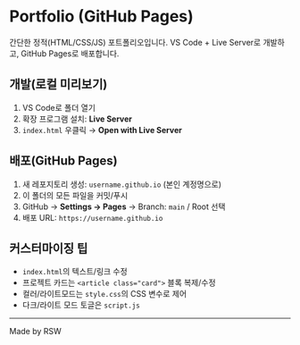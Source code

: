 # Portfolio (GitHub Pages)

간단한 정적(HTML/CSS/JS) 포트폴리오입니다. VS Code + Live Server로 개발하고, GitHub Pages로 배포합니다.

## 개발(로컬 미리보기)
1. VS Code로 폴더 열기
2. 확장 프로그램 설치: **Live Server**
3. `index.html` 우클릭 → **Open with Live Server**

## 배포(GitHub Pages)
1. 새 레포지토리 생성: `username.github.io` (본인 계정명으로)
2. 이 폴더의 모든 파일을 커밋/푸시
3. GitHub → **Settings → Pages** → Branch: `main` / Root 선택
4. 배포 URL: `https://username.github.io`

## 커스터마이징 팁
- `index.html`의 텍스트/링크 수정
- 프로젝트 카드는 `<article class="card">` 블록 복제/수정
- 컬러/라이트모드는 `style.css`의 CSS 변수로 제어
- 다크/라이트 모드 토글은 `script.js`

---

Made by RSW


